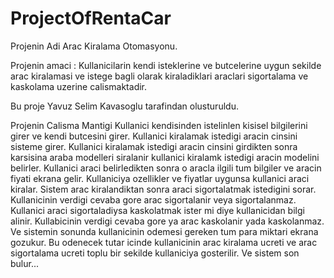 # ProjectOfRentaCar

Projenin Adi Arac Kiralama Otomasyonu.

Projenin amaci : Kullanicilarin kendi isteklerine ve butcelerine uygun sekilde arac kiralamasi ve istege bagli olarak kiraladiklari araclari sigortalama ve kaskolama uzerine calismaktadir.

Bu proje Yavuz Selim Kavasoglu tarafindan olusturuldu.

Projenin Calisma Mantigi Kullanici kendisinden istelinlen kisisel bilgilerini girer ve kendi butcesini girer. Kullanici kiralamak istedigi aracin cinsini sisteme girer. Kullanici kiralamak istedigi aracin cinsini girdikten sonra karsisina araba modelleri siralanir kullanici kiralamk istedigi aracin modelini belirler. Kullanici araci belirledikten sonra o aracla ilgili tum bilgiler ve aracin fiyati ekrana gelir. Kullaniciya ozellikler ve fiyatlar uygunsa kullanici araci kiralar. Sistem arac kiralandiktan sonra araci sigortalatmak istedigini sorar. Kullanicinin verdigi cevaba gore arac sigortalanir veya sigortalanmaz. Kullanici araci sigortaladiysa kaskolatmak ister mi diye kullanicidan bilgi alinir. Kullabicinin verdigi cevaba gore ya arac kaskolanir yada kaskolanmaz. Ve sistemin sonunda kullanicinin odemesi gereken tum para miktari ekrana gozukur. Bu odenecek tutar icinde kullanicinin arac kiralama ucreti ve arac sigortalama ucreti toplu bir sekilde kullaniciya gosterilir. Ve sistem son bulur...
